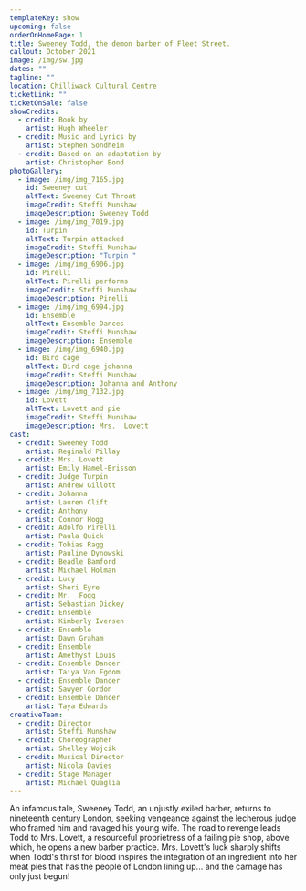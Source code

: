```yaml
---
templateKey: show
upcoming: false
orderOnHomePage: 1
title: Sweeney Todd, the demon barber of Fleet Street.
callout: October 2021
image: /img/sw.jpg
dates: ""
tagline: ""
location: Chilliwack Cultural Centre
ticketLink: ""
ticketOnSale: false
showCredits:
  - credit: Book by
    artist: Hugh Wheeler
  - credit: Music and Lyrics by
    artist: Stephen Sondheim
  - credit: Based on an adaptation by
    artist: Christopher Bond
photoGallery:
  - image: /img/img_7165.jpg
    id: Sweeney cut
    altText: Sweeney Cut Throat
    imageCredit: Steffi Munshaw
    imageDescription: Sweeney Todd
  - image: /img/img_7019.jpg
    id: Turpin
    altText: Turpin attacked
    imageCredit: Steffi Munshaw
    imageDescription: "Turpin "
  - image: /img/img_6906.jpg
    id: Pirelli
    altText: Pirelli performs
    imageCredit: Steffi Munshaw
    imageDescription: Pirelli
  - image: /img/img_6994.jpg
    id: Ensemble
    altText: Ensemble Dances
    imageCredit: Steffi Munshaw
    imageDescription: Ensemble
  - image: /img/img_6940.jpg
    id: Bird cage
    altText: Bird cage johanna
    imageCredit: Steffi Munshaw
    imageDescription: Johanna and Anthony
  - image: /img/img_7132.jpg
    id: Lovett
    altText: Lovett and pie
    imageCredit: Steffi Munshaw
    imageDescription: Mrs.  Lovett
cast:
  - credit: Sweeney Todd
    artist: Reginald Pillay
  - credit: Mrs. Lovett
    artist: Emily Hamel-Brisson
  - credit: Judge Turpin
    artist: Andrew Gillott
  - credit: Johanna
    artist: Lauren Clift
  - credit: Anthony
    artist: Connor Hogg
  - credit: Adolfo Pirelli
    artist: Paula Quick
  - credit: Tobias Ragg
    artist: Pauline Dynowski
  - credit: Beadle Bamford
    artist: Michael Holman
  - credit: Lucy
    artist: Sheri Eyre
  - credit: Mr.  Fogg
    artist: Sebastian Dickey
  - credit: Ensemble
    artist: Kimberly Iversen
  - credit: Ensemble
    artist: Dawn Graham
  - credit: Ensemble
    artist: Amethyst Louis
  - credit: Ensemble Dancer
    artist: Taiya Van Egdom
  - credit: Ensemble Dancer
    artist: Sawyer Gordon
  - credit: Ensemble Dancer
    artist: Taya Edwards
creativeTeam:
  - credit: Director
    artist: Steffi Munshaw
  - credit: Choreographer
    artist: Shelley Wojcik
  - credit: Musical Director
    artist: Nicola Davies
  - credit: Stage Manager
    artist: Michael Quaglia
---
```


An infamous tale, Sweeney Todd, an unjustly exiled barber, returns to nineteenth century London, seeking vengeance against the lecherous judge who framed him and ravaged his young wife. The road to revenge leads Todd to Mrs. Lovett, a resourceful proprietress of a failing pie shop, above which, he opens a new barber practice. Mrs. Lovett's luck sharply shifts when Todd's thirst for blood inspires the integration of an ingredient into her meat pies that has the people of London lining up... and the carnage has only just begun!
